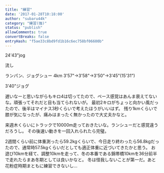 ```yaml
---
title: "練習"
date: '2017-01-28T10:18:00'
author: "subaru44k"
category: "練習(強)"
status: "publish"
allowComments: true
convertBreaks: false
entryHash: "f5ae33c8bd9fd1b16c6ec758bf06600b"
---
```

24'43"jog

流し

ランパン、ジョグシュー
4km
3'57"→3'58"→3'50"→3'45"(15'31")

3'40"ジョグ

遅いなーと思いながらもキロ4は切ってたので、ペース感覚はあんま衰えてないな。頑張ってそれだと目も当てられないが。
最初2キロがちょっと向かい風だったので、後半はマイナス3秒くらいで考えたほうがいいはず。
残り1kmくらいで膝が気になったが、痛みはまったく無かったので大丈夫かなと。

来週木くらいにトラックで10000m走っておきたいな。ランシューだと感覚違うだろうし。
その後速い動きを一回入れられたら完璧。

2週間くらい前に体重測ったら59.2kgくらいで、今日走り終わったら56.8kgだったので、通常時57.5kgくらいだとしても適正体重に近づいてきたかと思う。
お遊び10kmを経て、調整10kmを走って、冬の本番である錦帯橋10kmを36分前半で走れたらまあ冬期としては良いかなと。
冬は怪我しないことが第一だ。あと花粉症時期まともに練習できないし…
